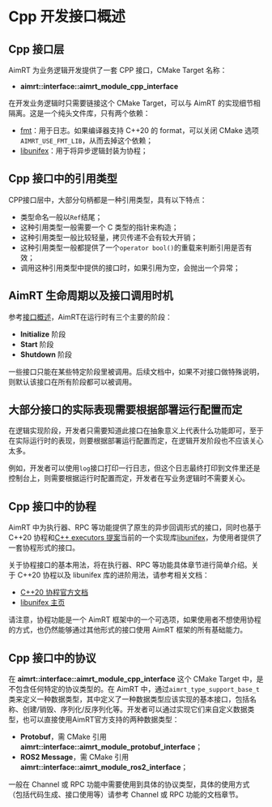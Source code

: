 # Cpp 开发接口概述


## Cpp 接口层

AimRT 为业务逻辑开发提供了一套 CPP 接口，CMake Target 名称：
- **aimrt::interface::aimrt_module_cpp_interface**

在开发业务逻辑时只需要链接这个 CMake Target，可以与 AimRT 的实现细节相隔离。这是一个纯头文件库，只有两个依赖：
- [fmt](https://github.com/fmtlib/fmt)：用于日志。如果编译器支持 C++20 的 format，可以关闭 CMake 选项`AIMRT_USE_FMT_LIB`，从而去掉这个依赖；
- [libunifex](https://github.com/facebookexperimental/libunifex)：用于将异步逻辑封装为协程；


## Cpp 接口中的引用类型

CPP接口层中，大部分句柄都是一种引用类型，具有以下特点：
- 类型命名一般以`Ref`结尾；
- 这种引用类型一般需要一个 C 类型的指针来构造；
- 这种引用类型一般比较轻量，拷贝传递不会有较大开销；
- 这种引用类型一般都提供了一个`operator bool()`的重载来判断引用是否有效；
- 调用这种引用类型中提供的接口时，如果引用为空，会抛出一个异常；


## AimRT 生命周期以及接口调用时机

参考[接口概述](../interface/interface.md)，AimRT在运行时有三个主要的阶段：
- **Initialize** 阶段
- **Start** 阶段
- **Shutdown** 阶段

一些接口只能在某些特定阶段里被调用。后续文档中，如果不对接口做特殊说明，则默认该接口在所有阶段都可以被调用。


## 大部分接口的实际表现需要根据部署运行配置而定

在逻辑实现阶段，开发者只需要知道此接口在抽象意义上代表什么功能即可，至于在实际运行时的表现，则要根据部署运行配置而定，在逻辑开发阶段也不应该关心太多。

例如，开发者可以使用`log`接口打印一行日志，但这个日志最终打印到文件里还是控制台上，则需要根据运行时配置而定，开发者在写业务逻辑时不需要关心。


## Cpp 接口中的协程

AimRT 中为执行器、RPC 等功能提供了原生的异步回调形式的接口，同时也基于 C++20 协程和[C++ executors 提案](https://www.open-std.org/jtc1/sc22/wg21/docs/papers/2020/p0443r14.html)当前的一个实现库[libunifex](https://github.com/facebookexperimental/libunifex)，为使用者提供了一套协程形式的接口。

关于协程接口的基本用法，将在执行器、RPC 等功能具体章节进行简单介绍。关于 C++20 协程以及 libunifex 库的进阶用法，请参考相关文档：
- [C++20 协程官方文档](https://en.cppreference.com/w/cpp/language/coroutines)
- [libunifex 主页](https://github.com/facebookexperimental/libunifex)


请注意，协程功能是一个 AimRT 框架中的一个可选项，如果使用者不想使用协程的方式，也仍然能够通过其他形式的接口使用 AimRT 框架的所有基础能力。


## Cpp 接口中的协议

在 **aimrt::interface::aimrt_module_cpp_interface** 这个 CMake Target 中，是不包含任何特定的协议类型的。在 AimRT 中，通过`aimrt_type_support_base_t`类来定义一种数据类型，其中定义了一种数据类型应该实现的基本接口，包括名称、创建/销毁、序列化/反序列化等。开发者可以通过实现它们来自定义数据类型，也可以直接使用AimRT官方支持的两种数据类型：
- **Protobuf**，需 CMake 引用 **aimrt::interface::aimrt_module_protobuf_interface**；
- **ROS2 Message**，需 CMake 引用 **aimrt::interface::aimrt_module_ros2_interface**；

一般在 Channel 或 RPC 功能中需要使用到具体的协议类型，具体的使用方式（包括代码生成、接口使用等）请参考 Channel 或 RPC 功能的文档章节。
